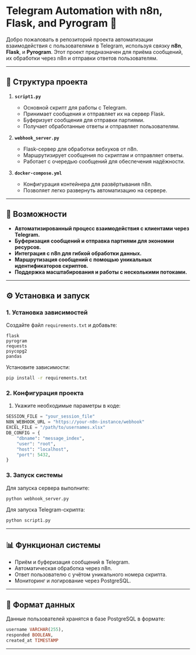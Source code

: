 # Telegram Automation with n8n, Flask, and Pyrogram 🚀

Добро пожаловать в репозиторий проекта автоматизации взаимодействия с пользователями в Telegram, используя связку **n8n**, **Flask**, и **Pyrogram**. Этот проект предназначен для приёма сообщений, их обработки через n8n и отправки ответов пользователям.

---

## 📂 Структура проекта

1. **`script1.py`**  
   - Основной скрипт для работы с Telegram.  
   - Принимает сообщения и отправляет их на сервер Flask.  
   - Буферизует сообщения для отправки партиями.  
   - Получает обработанные ответы и отправляет пользователям.  

2. **`webhook_server.py`**  
   - Flask-сервер для обработки вебхуков от n8n.  
   - Маршрутизирует сообщения по скриптам и отправляет ответы.  
   - Работает с очередью сообщений для обеспечения надёжности.  

3. **`docker-compose.yml`**  
   - Конфигурация контейнера для развёртывания n8n.  
   - Позволяет легко развернуть автоматизацию на сервере.  

---

## 🚀 Возможности

- **Автоматизированный процесс взаимодействия с клиентами через Telegram.**  
- **Буферизация сообщений и отправка партиями для экономии ресурсов.**  
- **Интеграция с n8n для гибкой обработки данных.**  
- **Маршрутизация сообщений с помощью уникальных идентификаторов скриптов.**  
- **Поддержка масштабирования и работы с несколькими потоками.**  

---

## ⚙️ Установка и запуск

### 1. Установка зависимостей

Создайте файл `requirements.txt` и добавьте:

```text
flask
pyrogram
requests
psycopg2
pandas
```

Установите зависимости:

```bash
pip install -r requirements.txt
```

### 2. Конфигурация проекта

1. Укажите необходимые параметры в коде:

```python
SESSION_FILE = "your_session_file"
N8N_WEBHOOK_URL = "https://your-n8n-instance/webhook"
EXCEL_FILE = "/path/to/usernames.xlsx"
DB_CONFIG = {
    "dbname": "message_index",
    "user": "root",
    "host": "localhost",
    "port": 5432,
}
```

### 3. Запуск системы

Для запуска сервера выполните:

```bash
python webhook_server.py
```

Для запуска Telegram-скрипта:

```bash
python script1.py
```

---

## 📊 Функционал системы

- Приём и буферизация сообщений в Telegram.
- Автоматическая обработка через n8n.
- Ответ пользователю с учётом уникального номера скрипта.
- Мониторинг и логирование через PostgreSQL.

---

## 📄 Формат данных

Данные пользователей хранятся в базе PostgreSQL в формате:

```sql
username VARCHAR(255),
responded BOOLEAN,
created_at TIMESTAMP
```

---

